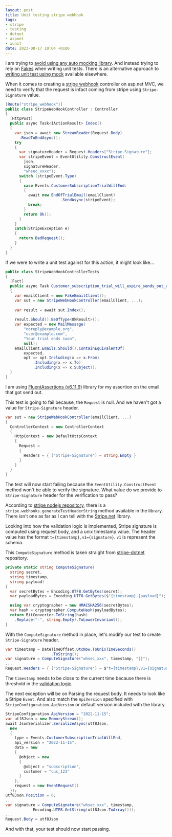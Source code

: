```yaml
---
layout: post
title: Unit testing stripe webhook
tags:
- stripe
- testing
- dotnet
- aspnet
- xunit
date: 2023-08-17 10:04 +0100
---
```

I am trying to [avoid using any auto mocking library](https://blog.ploeh.dk/2023/08/14/replacing-mock-and-stub-with-a-fake/). And instead trying to rely on [Fakes](http://xunitpatterns.com/Fake%20Object.html) when writing unit tests. There is an alternative approach to [writing unit test using mock](https://medium.com/fromscratch-studio/writing-testable-applications-with-net-and-stripe-a7dd42a26e80) available elsewhere.

When it comes to creating a [stripe webhook](https://stripe.com/docs/billing/subscriptions/webhooks) controller on asp.net MVC, we need to verify that the request is infact coming from stripe using `Stripe-Signature` value.

```csharp
[Route("stripe_webhook")]
public class StripeWebHookController : Controller
{
  [HttpPost]
  public async Task<IActionResult> Index()
  {
    var json = await new StreamReader(Request.Body)
      .ReadToEndAsync();
    try
    {
      var signatureHeader = Request.Headers["Stripe-Signature"];
      var stripeEvent = EventUtility.ConstructEvent(
        json,
        signatureHeader,
        "whsec_xxxx");
      switch (stripeEvent.Type)
      {
        case Events.CustomerSubscriptionTrialWillEnd:
        {
          await new EndOfTrialEmail(emailClient)
          				.SendAsync(stripeEvent);
          break;
        }
        return Ok();
      }
    }
    catch(StripeException e)
    {
      return BadRequest();
    }
  }
}
```

If we were to write a unit test against for this action, it might look like...
```csharp
public class StripeWebHookControllerTests
{
  [Fact]
  public async Task Customer_subscription_trial_will_expire_sends_out_an_email()
  {
    var emailClient = new FakeEmailClient();
    var sut = new StripeWebHookController(emailClient, ...);
    
    var result = await sut.Index();
    
    result.Should().BeOfType<OkResult>();
    var expected = new MailMessage(
    	"noreply@example.org",
    	"user@example.com",
    	"Your trial ends soon",
        null);
    emailClient.Emails.Should().ContainEquivalentOf(
    	expected,
        opt => opt.Including(x => x.From)
        	.Including(x => x.To)
        	.Including(x => x.Subject));
  }
}
```

I am using [FluentAssertions (v6.11.9)](https://www.nuget.org/packages/FluentAssertions/6.11.0) library for my assertion on the email that got send out.

This test is going to fail because, the `Request` is null. And we haven't got a value for `Stripe-Signature` header.

```csharp
var sut = new StripeWebHookController(emailClient, ...)
{
  ControllerContext = new ControllerContext
  {
    HttpContext = new DefaultHttpContext
    {
      Request =
      {
        Headers = { ["Stripe-Signature"] = string.Empty }
      }
    }
  }
}
```

The test will now start failing because the `EventUtility.ConstructEvent` method won't be able to verify the signature. What value do we provide to `Stripe-Signature` header for the verification to pass?

According to [stripe nodejs repository](https://github.com/stripe/stripe-node#testing-webhook-signing), there is a `stripe.webhooks.generateTestHeaderString` method available in the library. There isn't one as far as I can tell with the [Stripe.net](https://github.com/stripe/stripe-dotnet/) library.

Looking into how the validation logic is implemented, Stripe signature is computed using request body, and a unix timestamp value. The header value has the format `t={timestamp},v1={signature}`. `v1` is represent the schema. 

This `ComputeSignature` method is taken straight from [stripe-dotnet](https://github.com/stripe/stripe-dotnet/blob/6e29ccefda732c4a6ae5a9e54fafc1bb84ff7b99/src/Stripe.net/Services/Events/EventUtility.cs#L193) repository.

```csharp
private static string ComputeSignature(
  string secret,
  string timestamp,
  string payload)
{
  var secretBytes = Encoding.UTF8.GetBytes(secret);
  var payloadBytes = Encoding.UTF8.GetBytes($"{timestamp}.{payload}");

  using var cryptographer = new HMACSHA256(secretBytes);
  var hash = cryptographer.ComputeHash(payloadBytes);
  return BitConverter.ToString(hash)
  	.Replace("-", string.Empty).ToLowerInvariant();
}
```

With the `ComputeSignature` method in place, let's modify our test to create `Stripe-Signature` header. 

```csharp
var timestamp = DateTimeOffset.UtcNow.ToUnixTimeSeconds()
					.ToString();
var signature = ComputeSignature("whsec_xxx", timestamp, "{}");
...
Request.Headers = { ["Stripe-Signature"] = $"t={timestamp},v1={signature}" }
```

The `timestamp` needs to be close to the current time because there is threshold in the [validation logic](https://github.com/stripe/stripe-dotnet/blob/6e29ccefda732c4a6ae5a9e54fafc1bb84ff7b99/src/Stripe.net/Services/Events/EventUtility.cs#L18C9-L18C9). 

The next exception will be on Parsing the request body. It needs to look like a Stripe `Event`. And also match the `ApiVersion` specified with `StripeConfiguration.ApiVersion` or default version included with the library.

```csharp
StripeConfiguration.ApiVersion = "2022-11-15";
var utf8Json = new MemoryStream();
await JsonSerializer.SerializeAsync(utf8Json,
  new
  {
    type = Events.CustomerSubscriptionTrialWillEnd,
    api_version = "2022-11-15",
    data = new
    {
      @object = new
      {
      	@object = "subscription",
      	customer = "cus_123"
      }
    },
    request = new EventRequest()
  });
utf8Json.Position = 0;
...
var signature = ComputeSignature("whsec_xxx", timestamp,
            Encoding.UTF8.GetString(utf8Json.ToArray()));
...
Request.Body = utf8Json
```

And with that, your test should now start passing. 